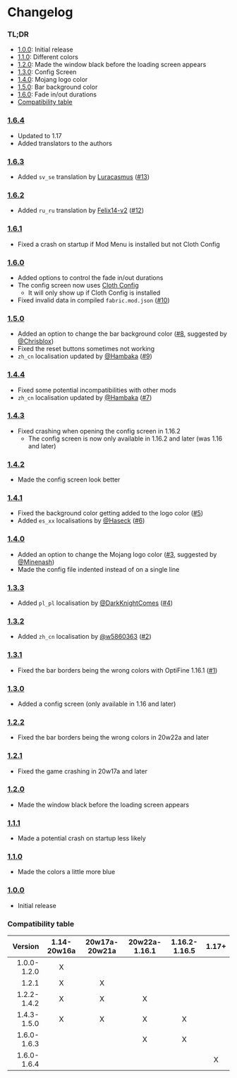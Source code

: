 # Changelog

### TL;DR
- [1.0.0](#100): Initial release
- [1.1.0](#110): Different colors
- [1.2.0](#120): Made the window black before the loading screen appears
- [1.3.0](#130): Config Screen
- [1.4.0](#140): Mojang logo color
- [1.5.0](#150): Bar background color
- [1.6.0](#160): Fade in/out durations
- [Compatibility table](#compatibility-table)

### [1.6.4]
- Updated to 1.17
- Added translators to the authors

### [1.6.3]
- Added `sv_se` translation by [Luracasmus](https://github.com/Luracasmus) ([#13](https://github.com/A5b84/dark-loading-screen/pull/13))

### [1.6.2]
- Added `ru_ru` translation by [Felix14-v2](https://github.com/Felix14-v2) ([#12](https://github.com/A5b84/dark-loading-screen/issues/12))

### [1.6.1]
- Fixed a crash on startup if Mod Menu is installed but not Cloth Config

### [1.6.0]
- Added options to control the fade in/out durations
- The config screen now uses [Cloth Config](https://www.curseforge.com/minecraft/mc-mods/cloth-config)
    - It will only show up if Cloth Config is installed
- Fixed invalid data in compiled `fabric.mod.json` ([#10](https://github.com/A5b84/dark-loading-screen/pull/10))

### [1.5.0]
- Added an option to change the bar background color ([#8](https://github.com/A5b84/dark-loading-screen/issues/8), suggested by [@Chrisblox](https://github.com/Chrisblox))
- Fixed the reset buttons sometimes not working
- `zh_cn` localisation updated by [@Hambaka](https://github.com/Hambaka) ([#9](https://github.com/A5b84/dark-loading-screen/pull/9))

### [1.4.4]
- Fixed some potential incompatibilities with other mods
- `zh_cn` localisation updated by [@Hambaka](https://github.com/Hambaka) ([#7](https://github.com/A5b84/dark-loading-screen/pull/7))

### [1.4.3]
- Fixed crashing when opening the config screen in 1.16.2
    - The config screen is now only available in 1.16.2 and later (was 1.16 and later)

### [1.4.2]
- Made the config screen look better

### [1.4.1]
- Fixed the background color getting added to the logo color ([#5](https://github.com/A5b84/dark-loading-screen/issues/5))
- Added `es_xx` localisations by [@Haseck](https://github.com/Haseck) ([#6](https://github.com/A5b84/dark-loading-screen/pull/6))

### [1.4.0]
- Added an option to change the Mojang logo color ([#3](https://github.com/A5b84/dark-loading-screen/issues/3), suggested by [@Minenash](https://github.com/Minenash))
- Made the config file indented instead of on a single line

### [1.3.3]
- Added `pl_pl` localisation by [@DarkKnightComes](https://github.com/DarkKnightComes) ([#4](https://github.com/A5b84/dark-loading-screen/pull/4))

### [1.3.2]
- Added `zh_cn` localisation by [@w5860363](https://github.com/w5860363) ([#2](https://github.com/A5b84/dark-loading-screen/pull/2))

### [1.3.1]
- Fixed the bar borders being the wrong colors with OptiFine 1.16.1 ([#1](https://github.com/A5b84/dark-loading-screen/issues/1))

### [1.3.0]
- Added a config screen (only available in 1.16 and later)

### [1.2.2]
- Fixed the bar borders being the wrong colors in 20w22a and later

### [1.2.1]
- Fixed the game crashing in 20w17a and later

### [1.2.0]
- Made the window black before the loading screen appears

### [1.1.1]
- Made a potential crash on startup less likely

### [1.1.0]
- Made the colors a little more blue

### [1.0.0]
- Initial release



### Compatibility table
|     Version | 1.14-20w16a | 20w17a-20w21a | 20w22a-1.16.1 | 1.16.2-1.16.5 | 1.17+ |
|------------:|:-----------:|:-------------:|:-------------:|:-------------:|:-----:|
| 1.0.0-1.2.0 | X
|       1.2.1 | X           | X
| 1.2.2-1.4.2 | X           | X             | X
| 1.4.3-1.5.0 | X           | X             | X             | X
| 1.6.0-1.6.3 |             |               | X             | X
| 1.6.0-1.6.4 |             |               |               |               | X



[1.0.0]: https://github.com/A5b84/dark-loading-screen/releases/tag/v1.0.0
[1.1.0]: https://github.com/A5b84/dark-loading-screen/releases/tag/v1.1.0
[1.1.1]: https://github.com/A5b84/dark-loading-screen/releases/tag/v1.1.1
[1.2.0]: https://github.com/A5b84/dark-loading-screen/releases/tag/v1.2.0
[1.2.1]: https://github.com/A5b84/dark-loading-screen/releases/tag/v1.2.1
[1.2.2]: https://github.com/A5b84/dark-loading-screen/releases/tag/v1.2.2
[1.3.0]: https://github.com/A5b84/dark-loading-screen/releases/tag/v1.3.0
[1.3.1]: https://github.com/A5b84/dark-loading-screen/releases/tag/v1.3.1
[1.3.2]: https://github.com/A5b84/dark-loading-screen/releases/tag/v1.3.2
[1.3.3]: https://github.com/A5b84/dark-loading-screen/releases/tag/v1.3.3
[1.4.0]: https://github.com/A5b84/dark-loading-screen/releases/tag/v1.4.0
[1.4.1]: https://github.com/A5b84/dark-loading-screen/releases/tag/v1.4.1
[1.4.2]: https://github.com/A5b84/dark-loading-screen/releases/tag/v1.4.2
[1.4.3]: https://github.com/A5b84/dark-loading-screen/releases/tag/v1.4.3
[1.4.4]: https://github.com/A5b84/dark-loading-screen/releases/tag/v1.4.4
[1.5.0]: https://github.com/A5b84/dark-loading-screen/releases/tag/v1.5.0
[1.6.0]: https://github.com/A5b84/dark-loading-screen/releases/tag/v1.6.0
[1.6.1]: https://github.com/A5b84/dark-loading-screen/releases/tag/v1.6.1
[1.6.2]: https://github.com/A5b84/dark-loading-screen/releases/tag/v1.6.2
[1.6.3]: https://github.com/A5b84/dark-loading-screen/releases/tag/v1.6.3
[1.6.4]: https://github.com/A5b84/dark-loading-screen/releases/tag/v1.6.4

